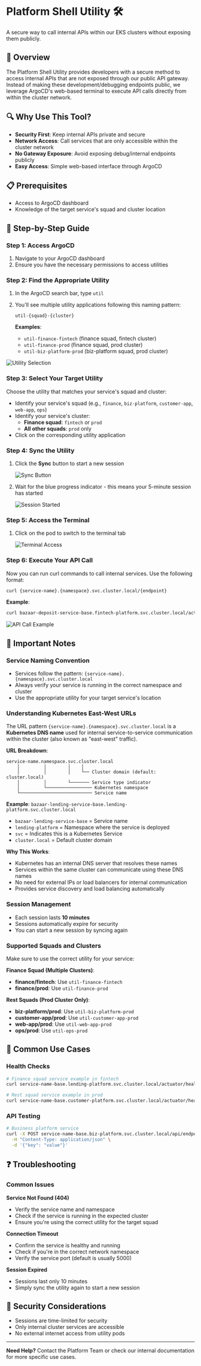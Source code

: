 # Platform Shell Utility 🛠️

A secure way to call internal APIs within our EKS clusters without exposing them publicly.

## 🎯 Overview

The Platform Shell Utility provides developers with a secure method to access internal APIs that are not exposed through our public API gateway. Instead of making these development/debugging endpoints public, we leverage ArgoCD's web-based terminal to execute API calls directly from within the cluster network.

## 🔍 Why Use This Tool?

- **Security First**: Keep internal APIs private and secure
- **Network Access**: Call services that are only accessible within the cluster network
- **No Gateway Exposure**: Avoid exposing debug/internal endpoints publicly
- **Easy Access**: Simple web-based interface through ArgoCD

## 📋 Prerequisites

- Access to ArgoCD dashboard
- Knowledge of the target service's squad and cluster location

## 🚀 Step-by-Step Guide

### Step 1: Access ArgoCD
1. Navigate to your ArgoCD dashboard
2. Ensure you have the necessary permissions to access utilities

### Step 2: Find the Appropriate Utility
1. In the ArgoCD search bar, type `util`
2. You'll see multiple utility applications following this naming pattern:
   ```
   util-{squad}-{cluster}
   ```
   
   **Examples**: 
   - `util-finance-fintech` (finance squad, fintech cluster)
   - `util-finance-prod` (finance squad, prod cluster)
   - `util-biz-platform-prod` (biz-platform squad, prod cluster)

![Utility Selection](assets/util-0.png)

### Step 3: Select Your Target Utility
Choose the utility that matches your service's squad and cluster:
- Identify your service's squad (e.g., `finance`, `biz-platform`, `customer-app`, `web-app`, `ops`)
- Identify your service's cluster:
  - **Finance squad**: `fintech` or `prod`
  - **All other squads**: `prod` only
- Click on the corresponding utility application

### Step 4: Sync the Utility
1. Click the **Sync** button to start a new session
   
   ![Sync Button](assets/util-1.png)

2. Wait for the blue progress indicator - this means your 5-minute session has started
   
   ![Session Started](assets/util-2.png)

### Step 5: Access the Terminal
1. Click on the pod to switch to the terminal tab
   
   ![Terminal Access](assets/util-3.png)

### Step 6: Execute Your API Call
Now you can run curl commands to call internal services. Use the following format:

```bash
curl {service-name}.{namespace}.svc.cluster.local/{endpoint}
```

**Example**:
```bash
curl bazaar-deposit-service-base.fintech-platform.svc.cluster.local/actuator/health
```

![API Call Example](assets/util-4.png)

## 📝 Important Notes

### Service Naming Convention
- Services follow the pattern: `{service-name}.{namespace}.svc.cluster.local`
- Always verify your service is running in the correct namespace and cluster
- Use the appropriate utility for your target service's location

### Understanding Kubernetes East-West URLs

The URL pattern `{service-name}.{namespace}.svc.cluster.local` is a **Kubernetes DNS name** used for internal service-to-service communication within the cluster (also known as "east-west" traffic).

**URL Breakdown**:
```
service-name.namespace.svc.cluster.local
    │         │        │    │
    │         │        │    └── Cluster domain (default: cluster.local)
    │         │        └─────── Service type indicator
    │         └───────────────── Kubernetes namespace
    └─────────────────────────── Service name
```

**Example**: `bazaar-lending-service-base.lending-platform.svc.cluster.local`
- `bazaar-lending-service-base` = Service name
- `lending-platform` = Namespace where the service is deployed
- `svc` = Indicates this is a Kubernetes Service
- `cluster.local` = Default cluster domain

**Why This Works**:
- Kubernetes has an internal DNS server that resolves these names
- Services within the same cluster can communicate using these DNS names
- No need for external IPs or load balancers for internal communication
- Provides service discovery and load balancing automatically

### Session Management
- Each session lasts **10 minutes**
- Sessions automatically expire for security
- You can start a new session by syncing again

### Supported Squads and Clusters
Make sure to use the correct utility for your service:

**Finance Squad (Multiple Clusters)**:
- **finance/fintech**: Use `util-finance-fintech`
- **finance/prod**: Use `util-finance-prod`

**Rest Squads (Prod Cluster Only)**:
- **biz-platform/prod**: Use `util-biz-platform-prod`
- **customer-app/prod**: Use `util-customer-app-prod`
- **web-app/prod**: Use `util-web-app-prod`
- **ops/prod**: Use `util-ops-prod`

## 🔧 Common Use Cases

### Health Checks
```bash
# Finance squad service example in fintech
curl service-name-base.lending-platform.svc.cluster.local/actuator/health

# Rest squad service example in prod
curl service-name-base.customer-platform.svc.cluster.local/actuator/health
```

### API Testing
```bash
# Business platform service
curl -X POST service-name-base.biz-platform.svc.cluster.local/api/endpoint \
  -H "Content-Type: application/json" \
  -d '{"key": "value"}'
```

## ❓ Troubleshooting

### Common Issues

**Service Not Found (404)**
- Verify the service name and namespace
- Check if the service is running in the expected cluster
- Ensure you're using the correct utility for the target squad

**Connection Timeout**
- Confirm the service is healthy and running
- Check if you're in the correct network namespace
- Verify the service port (default is usually 5000)

**Session Expired**
- Sessions last only 10 minutes
- Simply sync the utility again to start a new session

## 🔐 Security Considerations

- Sessions are time-limited for security
- Only internal cluster services are accessible
- No external internet access from utility pods

---

**Need Help?** Contact the Platform Team or check our internal documentation for more specific use cases.